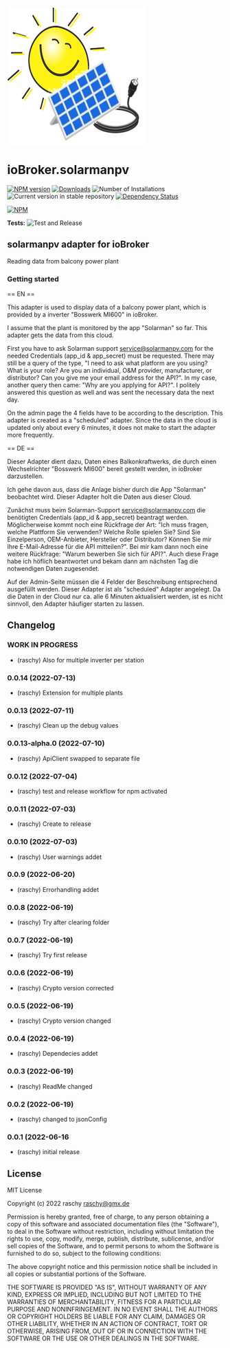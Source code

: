 ![Logo](admin/solarmanpv.png)
# ioBroker.solarmanpv

[![NPM version](https://img.shields.io/npm/v/iobroker.solarmanpv.svg)](https://www.npmjs.com/package/iobroker.solarmanpv)
[![Downloads](https://img.shields.io/npm/dm/iobroker.solarmanpv.svg)](https://www.npmjs.com/package/iobroker.solarmanpv)
![Number of Installations](https://iobroker.live/badges/solarmanpv-installed.svg)
![Current version in stable repository](https://iobroker.live/badges/solarmanpv-stable.svg)
[![Dependency Status](https://img.shields.io/david/raschy/iobroker.solarmanpv.svg)](https://david-dm.org/raschy/iobroker.solarmanpv)

[![NPM](https://nodei.co/npm/iobroker.solarmanpv.png?downloads=true)](https://nodei.co/npm/iobroker.solarmanpv/)

**Tests:** ![Test and Release](https://github.com/raschy/ioBroker.solarmanpv/workflows/Test%20and%20Release/badge.svg)

## solarmanpv adapter for ioBroker

Reading data from balcony power plant


### Getting started

== EN ==

This adapter is used to display data of a balcony power plant, which 
is provided by a inverter "Bosswerk MI600" in ioBroker.

I assume that the plant is monitored by the app "Solarman" so far. 
This adapter gets the data from this cloud.

First you have to ask Solarman support <service@solarmanpv.com> for 
the needed Credentials (app_id & app_secret) must be requested.
There may still be a query of the type, "I need to ask what platform 
are you using? What is your role? Are you an individual, O&M provider, 
manufacturer, or distributor? Can you give me your email address for 
the API?". In my case, another query then came: "Why are you applying 
for API?". I politely answered this question as well and was sent the 
necessary data the next day.

On the admin page the 4 fields  have to be according to the description. 
This adapter is created as a "scheduled" adapter. 
Since the data in the cloud is updated only about every 6 minutes, 
it does not make to start the adapter more frequently.


== DE ==

Dieser Adapter dient dazu, Daten eines Balkonkraftwerks, die durch einen 
Wechselrichter "Bosswerk MI600" bereit gestellt werden, in ioBroker darzustellen.

Ich gehe davon aus, dass die Anlage bisher durch die App "Solarman" beobachtet 
wird. Dieser Adapter holt die Daten aus dieser Cloud.

Zunächst muss beim Solarman-Support <service@solarmanpv.com> die benötigten 
Credentials (app_id & app_secret) beantragt werden.
Möglicherweise kommt noch eine Rückfrage der Art: "Ich muss fragen, welche 
Plattform Sie verwenden? Welche Rolle spielen Sie? Sind Sie Einzelperson, 
OEM-Anbieter, Hersteller oder Distributor? Können Sie mir Ihre E-Mail-Adresse 
für die API mitteilen?". Bei mir kam dann noch eine weitere Rückfrage: 
"Warum bewerben Sie sich für API?". Auch diese Frage habe ich höflich 
beantwortet und bekam dann am nächsten Tag die notwendigen Daten zugesendet.

Auf der Admin-Seite müssen die 4 Felder der Beschreibung entsprechend 
ausgefüllt werden. Dieser Adapter ist als "scheduled" Adapter angelegt. Da die 
Daten in der Cloud nur ca. alle 6 Minuten aktualisiert werden, ist es nicht 
sinnvoll, den Adapter häufiger starten zu lassen.


## Changelog
<!--
	Placeholder for the next version (at the beginning of the line):
	### **WORK IN PROGRESS**
-->

### **WORK IN PROGRESS**
* (raschy) Also for multiple inverter per station

### 0.0.14 (2022-07-13)
* (raschy) Extension for multiple plants

### 0.0.13 (2022-07-11)
* (raschy) Clean up the debug values

### 0.0.13-alpha.0 (2022-07-10)
* (raschy) ApiClient swapped to separate file

### 0.0.12 (2022-07-04)
* (raschy) test and release workflow for npm activated

### 0.0.11 (2022-07-03)
* (raschy) Create to release

### 0.0.10 (2022-07-03)
* (raschy) User warnings addet

### 0.0.9 (2022-06-20)
* (raschy) Errorhandling addet

### 0.0.8 (2022-06-19)
* (raschy) Try after clearing folder

### 0.0.7 (2022-06-19)
* (raschy) Try first release

### 0.0.6 (2022-06-19)
* (raschy) Crypto version corrected

### 0.0.5 (2022-06-19)
* (raschy) Crypto version changed

### 0.0.4 (2022-06-19)

* (raschy) Dependecies addet

### 0.0.3 (2022-06-19)

* (raschy) ReadMe changed

### 0.0.2 (2022-06-19)

* (raschy) changed to jsonConfig

### 0.0.1 (2022-06-16

* (raschy) initial release

## License
MIT License

Copyright (c) 2022 raschy <raschy@gmx.de>

Permission is hereby granted, free of charge, to any person obtaining a copy
of this software and associated documentation files (the "Software"), to deal
in the Software without restriction, including without limitation the rights
to use, copy, modify, merge, publish, distribute, sublicense, and/or sell
copies of the Software, and to permit persons to whom the Software is
furnished to do so, subject to the following conditions:

The above copyright notice and this permission notice shall be included in all
copies or substantial portions of the Software.

THE SOFTWARE IS PROVIDED "AS IS", WITHOUT WARRANTY OF ANY KIND, EXPRESS OR
IMPLIED, INCLUDING BUT NOT LIMITED TO THE WARRANTIES OF MERCHANTABILITY,
FITNESS FOR A PARTICULAR PURPOSE AND NONINFRINGEMENT. IN NO EVENT SHALL THE
AUTHORS OR COPYRIGHT HOLDERS BE LIABLE FOR ANY CLAIM, DAMAGES OR OTHER
LIABILITY, WHETHER IN AN ACTION OF CONTRACT, TORT OR OTHERWISE, ARISING FROM,
OUT OF OR IN CONNECTION WITH THE SOFTWARE OR THE USE OR OTHER DEALINGS IN THE
SOFTWARE.
